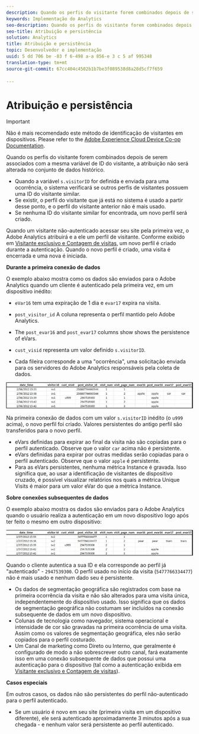 ```yaml
---
description: Quando os perfis do visitante forem combinados depois de serem associados com a mesma variável de ID do visitante, a atribuição não será alterada no conjunto de dados histórico.
keywords: Implementação do Analytics
seo-description: Quando os perfis do visitante forem combinados depois de serem associados com a mesma variável de ID do visitante, a atribuição não será alterada no conjunto de dados histórico.
seo-title: Atribuição e persistência
solution: Analytics
title: Atribuição e persistência
topic: Desenvolvedor e implementação
uuid: 5 dd 706 be -83 f 6-498 a-a 856-e 3 c 5 af 995348
translation-type: tm+mt
source-git-commit: 67cc404c4502b1b7be3f089538d8a28d5cf7f659

---
```



# Atribuição e persistência

>[!IMPORTANT]
>
>Não é mais recomendado este método de identificação de visitantes em dispositivos. Please refer to the [Adobe Experience Cloud Device Co-op Documentation](https://marketing.adobe.com/resources/help/en_US/mcdc/).

Quando os perfis do visitante forem combinados depois de serem associados com a mesma variável de ID do visitante, a atribuição não será alterada no conjunto de dados histórico.

* Quando a variável `s.visitorID` for definida e enviada para uma ocorrência, o sistema verificará se outros perfis de visitantes possuem uma ID do visitante similar. 
* Se existir, o perfil do visitante que já está no sistema é usado a partir desse ponto, e o perfil do visitante anterior não é mais usado.
* Se nenhuma ID do visitante similar for encontrada, um novo perfil será criado.

Quando um visitante não-autenticado acessar seu site pela primeira vez, o Adobe Analytics atribuirá e a ele um perfil de visitante. Conforme exibido em [Visitante exclusivo e Contagem de visitas](../../../implement/js-implementation/xdevice-visid/xdevice-connecting.md#section_70330AB6724C4E419A4BD0BDD54641AC), um novo perfil é criado durante a autenticação. Quando o novo perfil é criado, uma visita é encerrada e uma nova é iniciada.

**Durante a primeira conexão de dados**

O exemplo abaixo mostra como os dados são enviados para o Adobe Analytics quando um cliente é autenticado pela primeira vez, em um dispositivo inédito:

* `eVar16` tem uma expiração de 1 dia e `evar17` expira na visita.

* `post_visitor_id` A coluna representa o perfil mantido pelo Adobe Analytics.
* The `post_evar16` and `post_evar17` columns show shows the persistence of eVars.

* `cust_visid` representa um valor definido `s.visitorID`.

* Cada fileira corresponde a uma &quot;ocorrência&quot;, uma solicitação enviada para os servidores do Adobe Analytics responsáveis pela coleta de dados.

![](assets/xdevice_first.jpg)

Na primeira conexão de dados com um valor `s.visitorID` inédito (o `u999` acima), o novo perfil foi criado. Valores persistentes do antigo perfil são transferidos para o novo perfil.

* eVars definidas para expirar ao final da visita não são copiadas para o perfil autenticado. Observe que o valor `car` acima não é persistente.
* eVars definidas para expirar por outras medidas serão copiadas para o perfil autenticado. Observe que o valor `apple` é persistente.
* Para as eVars persistentes, nenhuma métrica Instance é gravada. Isso significa que, ao usar a identificação de visitantes de dispositivo cruzado, é possível visualizar relatórios nos quais a métrica Unique Visits é maior para um valor eVar do que a métrica Instance.

**Sobre conexões subsequentes de dados**

O exemplo abaixo mostra os dados são enviados para o Adobe Analytics quando o usuário realiza a autenticação em um novo dispositivo logo após ter feito o mesmo em outro dispositivo:

![](assets/xdevice-subsequent.jpg)

Quando o cliente autentica a sua ID e ela corresponde ao perfil já &quot;autenticado&quot; - `2947539300`. O perfil usado no início da visita (`5477766334477`) não é mais usado e nenhum dado seu é persistente.

* Os dados de segmentação geográfica são registrados com base na primeira ocorrência da visita e não são alterados para uma visita única, independentemente do dispositivo usado. Isso significa que os dados de segmentação geográfica não costumam ser incluídos na conexão subsequente de dados em um novo dispositivo.
* Colunas de tecnologia como navegador, sistema operacional e intensidade de cor são gravadas na primeira ocorrência de uma visita. Assim como os valores de segmentação geográfica, eles não serão copiados para o perfil costurado.
* Um Canal de marketing como Direto ou Interno, que geralmente é configurado de modo a não sobrescrever outro canal, fará exatamente isso em uma conexão subsequente de dados que possui uma autenticação para o dispositivo (tal como a autenticação exibida em [Visitante exclusivo e Contagem de visitas](../../../implement/js-implementation/xdevice-visid/xdevice-connecting.md#section_70330AB6724C4E419A4BD0BDD54641AC)).

**Casos especiais**

Em outros casos, os dados não são persistentes do perfil não-autenticado para o perfil autenticado.

* Se um usuário é novo em seu site (primeira visita em um dispositivo diferente), ele será autenticado aproximadamente 3 minutos após a sua chegada - e nenhum valor será persistente ao perfil autenticado.

